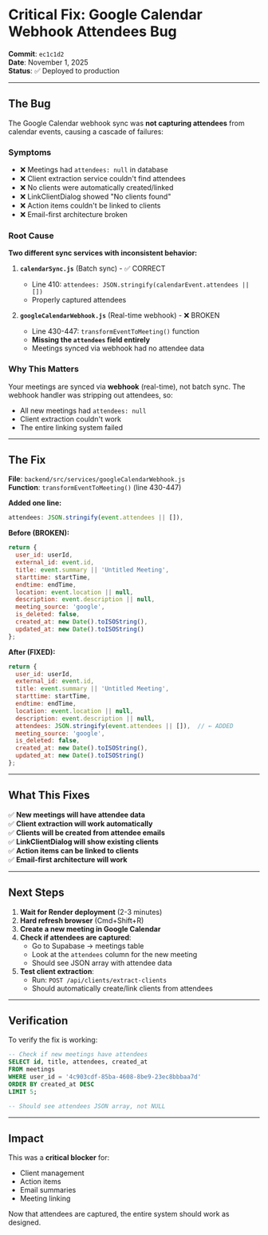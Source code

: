 # Critical Fix: Google Calendar Webhook Attendees Bug

**Commit**: `ec1c1d2`  
**Date**: November 1, 2025  
**Status**: ✅ Deployed to production

---

## The Bug

The Google Calendar webhook sync was **not capturing attendees** from calendar events, causing a cascade of failures:

### Symptoms
- ❌ Meetings had `attendees: null` in database
- ❌ Client extraction service couldn't find attendees
- ❌ No clients were automatically created/linked
- ❌ LinkClientDialog showed "No clients found"
- ❌ Action items couldn't be linked to clients
- ❌ Email-first architecture broken

### Root Cause

**Two different sync services with inconsistent behavior:**

1. **`calendarSync.js`** (Batch sync) - ✅ CORRECT
   - Line 410: `attendees: JSON.stringify(calendarEvent.attendees || [])`
   - Properly captured attendees

2. **`googleCalendarWebhook.js`** (Real-time webhook) - ❌ BROKEN
   - Line 430-447: `transformEventToMeeting()` function
   - **Missing the `attendees` field entirely**
   - Meetings synced via webhook had no attendee data

### Why This Matters

Your meetings are synced via **webhook** (real-time), not batch sync. The webhook handler was stripping out attendees, so:
- All new meetings had `attendees: null`
- Client extraction couldn't work
- The entire linking system failed

---

## The Fix

**File**: `backend/src/services/googleCalendarWebhook.js`  
**Function**: `transformEventToMeeting()` (line 430-447)

**Added one line:**
```javascript
attendees: JSON.stringify(event.attendees || []),
```

**Before (BROKEN):**
```javascript
return {
  user_id: userId,
  external_id: event.id,
  title: event.summary || 'Untitled Meeting',
  starttime: startTime,
  endtime: endTime,
  location: event.location || null,
  description: event.description || null,
  meeting_source: 'google',
  is_deleted: false,
  created_at: new Date().toISOString(),
  updated_at: new Date().toISOString()
};
```

**After (FIXED):**
```javascript
return {
  user_id: userId,
  external_id: event.id,
  title: event.summary || 'Untitled Meeting',
  starttime: startTime,
  endtime: endTime,
  location: event.location || null,
  description: event.description || null,
  attendees: JSON.stringify(event.attendees || []),  // ← ADDED
  meeting_source: 'google',
  is_deleted: false,
  created_at: new Date().toISOString(),
  updated_at: new Date().toISOString()
};
```

---

## What This Fixes

✅ **New meetings will have attendee data**  
✅ **Client extraction will work automatically**  
✅ **Clients will be created from attendee emails**  
✅ **LinkClientDialog will show existing clients**  
✅ **Action items can be linked to clients**  
✅ **Email-first architecture will work**  

---

## Next Steps

1. **Wait for Render deployment** (2-3 minutes)
2. **Hard refresh browser** (Cmd+Shift+R)
3. **Create a new meeting in Google Calendar**
4. **Check if attendees are captured**:
   - Go to Supabase → meetings table
   - Look at the `attendees` column for the new meeting
   - Should see JSON array with attendee data
5. **Test client extraction**:
   - Run: `POST /api/clients/extract-clients`
   - Should automatically create/link clients from attendees

---

## Verification

To verify the fix is working:

```sql
-- Check if new meetings have attendees
SELECT id, title, attendees, created_at 
FROM meetings 
WHERE user_id = '4c903cdf-85ba-4608-8be9-23ec8bbbaa7d'
ORDER BY created_at DESC 
LIMIT 5;

-- Should see attendees JSON array, not NULL
```

---

## Impact

This was a **critical blocker** for:
- Client management
- Action items
- Email summaries
- Meeting linking

Now that attendees are captured, the entire system should work as designed.

